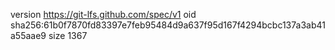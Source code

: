 version https://git-lfs.github.com/spec/v1
oid sha256:61b0f7870fd83397e7feb95484d9a637f95d167f4294bcbc137a3ab41a55aae9
size 1367
